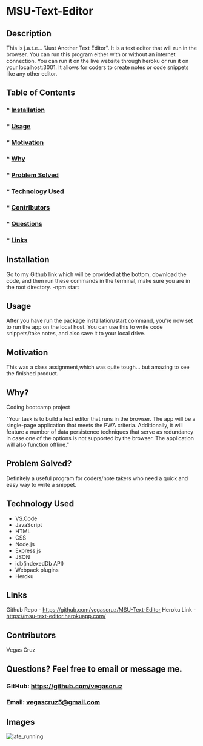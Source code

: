   # MSU-Text-Editor

  ## Description
  This is j.a.t.e... "Just Another Text Editor". It is a text editor that will run in the browser. You can run this program either with or without an internet connection. You can run it on the live website through heroku or run it on your localhost:3001. It allows for coders to create notes or code snippets like any other editor. 
  
  ## Table of Contents
  ###  * [Installation](#installation)
  ###  * [Usage](#usageInformation)
  ###  * [Motivation](#motivation)
  ###  * [Why](#why)
  ###  * [Problem Solved](#problemSolved)
  ###  * [Technology Used](#technologyUsed)
  ###  * [Contributors](#contributionGuidelines)
  ###  * [Questions](#questions)
  ###  * [Links](#links)
  
  ## Installation
  Go to my Github link which will be provided at the bottom, download the code, and then run these commands in the terminal, make sure you are in the root directory.
  -npm start
 
  ## Usage
  After you have run the package installation/start command, you're now set to run the app on the local host. You can use this to write code snippets/take notes, and also save it to your local drive.

  ## Motivation
  This was a class assignment,which was quite tough... but amazing to see the finished product.  

  ## Why?
  Coding bootcamp project

  "Your task is to build a text editor that runs in the browser. The app will be a single-page application that meets the PWA criteria. Additionally, it will feature a number of data persistence techniques that serve as redundancy in case one of the options is not supported by the browser. The application will also function offline."

  ## Problem Solved?
  Definitely a useful program for coders/note takers who need a quick and easy way to write a snippet. 

  ## Technology Used
  * VS.Code
  * JavaScript
  * HTML 
  * CSS
  * Node.js
  * Express.js
  * JSON
  * idb(indexedDb API)
  * Webpack plugins
  * Heroku

  ## Links
  Github Repo - https://github.com/vegascruz/MSU-Text-Editor
  Heroku Link - https://msu-text-editor.herokuapp.com/
  
  ## Contributors
  Vegas Cruz

  ## Questions? Feel free to email or message me.
  ### GitHub: https://github.com/vegascruz
  ### Email: vegascruz5@gmail.com

  ## Images
  ![jate_running](https://user-images.githubusercontent.com/95984881/212485451-6b41d2ad-1b7d-4fd4-9373-265158a9cb3d.png)

